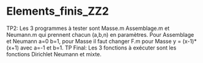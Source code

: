 # Elements_finis_ZZ2
TP2:
Les 3 programmes à tester sont Masse.m Assemblage.m et Neumann.m qui prennent chacun (a,b,n) en paramètres. Pour Assemblage et Neumann a=0 b=1, pour Masse  il faut changer F.m pour Masse y = (x-1)*(x+1) avec a=-1 et b=1.
TP Final:
Les 3 fonctions à exécuter sont les fonctions Dirichlet Neumann et mixte.
